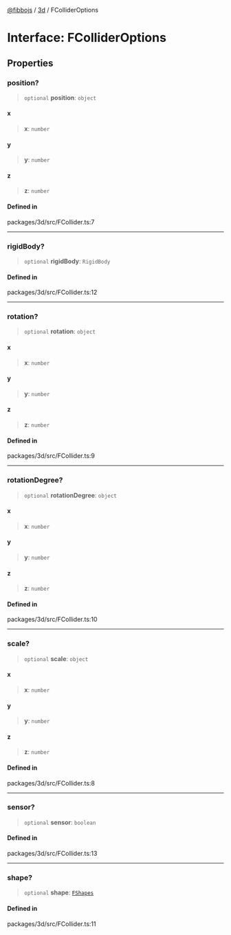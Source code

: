 [@fibbojs](/api/index) / [3d](/api/3d) / FColliderOptions

# Interface: FColliderOptions

## Properties

### position?

> `optional` **position**: `object`

#### x

> **x**: `number`

#### y

> **y**: `number`

#### z

> **z**: `number`

#### Defined in

packages/3d/src/FCollider.ts:7

***

### rigidBody?

> `optional` **rigidBody**: `RigidBody`

#### Defined in

packages/3d/src/FCollider.ts:12

***

### rotation?

> `optional` **rotation**: `object`

#### x

> **x**: `number`

#### y

> **y**: `number`

#### z

> **z**: `number`

#### Defined in

packages/3d/src/FCollider.ts:9

***

### rotationDegree?

> `optional` **rotationDegree**: `object`

#### x

> **x**: `number`

#### y

> **y**: `number`

#### z

> **z**: `number`

#### Defined in

packages/3d/src/FCollider.ts:10

***

### scale?

> `optional` **scale**: `object`

#### x

> **x**: `number`

#### y

> **y**: `number`

#### z

> **z**: `number`

#### Defined in

packages/3d/src/FCollider.ts:8

***

### sensor?

> `optional` **sensor**: `boolean`

#### Defined in

packages/3d/src/FCollider.ts:13

***

### shape?

> `optional` **shape**: [`FShapes`](../enumerations/FShapes.md)

#### Defined in

packages/3d/src/FCollider.ts:11
